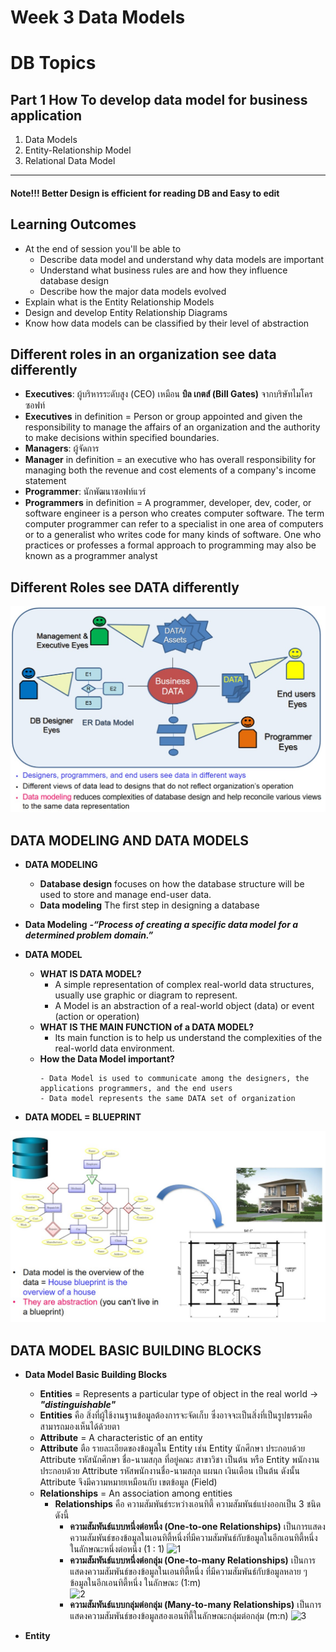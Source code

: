 # Week 3 Data Models
# DB Topics

## Part 1 How To develop data model for business application
   1. Data Models
   2. Entity-Relationship Model
   3. Relational Data Model 
----

#### Note!!! Better Design is efficient for reading DB and Easy to edit 

## Learning Outcomes
  - At the end of session you'll be able to
      - Describe data model and understand why data models are important
      - Understand what business rules are and how they influence database design
      - Describe how the major data models evolved
  - Explain what is the Entity Relationship Models
  - Design and develop Entity Relationship Diagrams
  - Know how data models can be classified by their level of abstraction

## Different roles in an organization see data differently
  - **Executives**: ผู้บริหารระดับสูง (CEO) เหมือน **บิล เกตส์ (Bill Gates)** จากบริษัทไมโครซอฟท์ 
  - **Executives** in definition = Person or group appointed and given the responsibility to manage the affairs of an organization and the authority to make decisions within specified boundaries.
  - **Managers**: ผู้จัดการ
  - **Manager** in definition = an executive who has overall responsibility for managing both the revenue and cost elements of a company's income statement
  - **Programmer**: นักพัฒนาซอฟท์แวร์ 
  - **Programmers** in definition = A programmer, developer, dev, coder, or software engineer is a person who creates computer software. The term computer programmer can refer to a specialist in one area of computers or to a generalist who writes code for many kinds of software. One who practices or professes a formal approach to programming may also be known as a programmer analyst

## Different Roles see DATA differently
![bData](https://raw.githubusercontent.com/SunatP/ITCS241_DBMS/master/img/bData.jpg)


## DATA MODELING AND DATA MODELS
 - **DATA MODELING**
    - **Database design** focuses on how the database structure will be used to store and manage end-user data. 
    - **Data modeling** The first step in designing a database 

 - **Data Modeling** ***-“Process of creating a specific data model for a determined problem domain.”***
 - **DATA MODEL**
    - **WHAT IS DATA MODEL?**
        - A simple representation of complex real-world data structures, usually use graphic or diagram to represent.
        - A Model is an abstraction of a real-world object  (data) or event 
(action or operation)
    - **WHAT IS THE MAIN FUNCTION of a DATA MODEL?**
        - Its main function is to help us understand the complexities of the 
real-world data environment.
    - **How the Data Model important?**
      ```
      - Data Model is used to communicate among the designers, the applications programmers, and the end users
      - Data model represents the same DATA set of organization
      ```
  - **DATA MODEL = BLUEPRINT**

![dModel](https://raw.githubusercontent.com/SunatP/ITCS241_DBMS/master/img/dModel.jpg)

## DATA MODEL BASIC BUILDING BLOCKS
  - **Data Model Basic Building Blocks**
    - **Entities** = Represents a particular type of object in the real 
world -> ***"distinguishable"***
    - **Entities** คือ สิ่งที่ผู้ใช้งานฐานข้อมูลต้องการจะจัดเก็บ
ซึ่งอาจจะเป็นสิ่งที่เป็นรูปธรรมคือสามารถมองเห็นได้ด้วยตา 
    - **Attribute** = A characteristic of an entity 
    - **Attribute** ตือ รายละเอียดของข้อมูลใน Entity เช่น Entity นักศึกษา ประกอบด้วย Attribute รหัสนักศึกษา ชื่อ-นามสกุล ที่อยู่คณะ สาขาวิชา เป็นต้น หรือ Entity พนักงาน ประกอบด้วย Attribute รหัสพนักงานชื่อ-นามสกุล แผนก เงินเดือน เป็นต้น ดังนั้น Attribute จึงมีความหมายเหมือนกับ เขตข้อมูล (Field)
    - **Relationships** = An association among entities
      - **Relationships** คือ ความสัมพันธ์ระหว่างเอนทิตี้ ความสัมพันธ์แบ่งออกเป็น 3 ชนิด ดังนี้
        - **ความสัมพันธ์แบบหนึ่งต่อหนึ่ง (One-to-one Relationships)** 
        เป็นการแสดงความสัมพันธ์ของข้อมูลในเอนทิตี้หนึ่งที่มีความสัมพันธ์กับข้อมูลในอีกเอนทิตี้หนึ่ง ในลักษณะหนึ่งต่อหนึ่ง (1 : 1) 
![1](http://www.tbacud.ac.th/caidb/images/1.jpg)
        - **ความสัมพันธ์แบบหนึ่งต่อกลุ่ม (One-to-many Relationships)** เป็นการแสดงความสัมพันธ์ของข้อมูลในเอนทิตี้หนึ่ง ที่มีความสัมพันธ์กับข้อมูลหลาย ๆ ข้อมูลในอีกเอนทิตี้หนึ่ง ในลักษณะ (1:m)  
![2](https://sites.google.com/a/nbr.ac.th/krucom-it/_/rsrc/1484017632484/khlang-bthkhwam/khwamsamphanthrelationships/IMG20161030110832.png)
        - **ความสัมพันธ์แบบกลุ่มต่อกลุ่ม (Many-to-many Relationships)** เป็นการแสดงความสัมพันธ์ของข้อมูลสองเอนทิตี้ในลักษณะกลุ่มต่อกลุ่ม (m:n)
![3](https://sites.google.com/a/nbr.ac.th/krucom-it/_/rsrc/1484017632484/khlang-bthkhwam/khwamsamphanthrelationships/IMG20161030111037.png) 

  - **Entity**